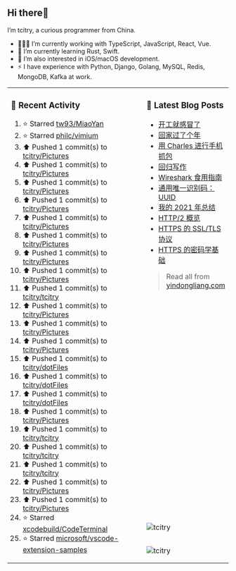 ## Hi there👋

I’m tcitry, a curious programmer from China.

- 👨🏻‍💻 I’m currently working with TypeScript, JavaScript, React, Vue.
- 🌱 I’m currently learning Rust, Swift.
- 🔭 I’m also interested in iOS/macOS development.
- ⚡ I have experience with Python, Django, Golang, MySQL, Redis, MongoDB, Kafka at work.

<table width="960px">
<tr>
<td valign="top" rowspan="3" width="450px">

### 🚀 Recent Activity

<!--RECENT_ACTIVITY:start-->
1. ⭐ Starred [tw93/MiaoYan](https://github.com/tw93/MiaoYan)
2. ⭐ Starred [philc/vimium](https://github.com/philc/vimium)
3. ⬆️ Pushed 1 commit(s) to [tcitry/Pictures](https://github.com/tcitry/Pictures)
4. ⬆️ Pushed 1 commit(s) to [tcitry/Pictures](https://github.com/tcitry/Pictures)
5. ⬆️ Pushed 1 commit(s) to [tcitry/Pictures](https://github.com/tcitry/Pictures)
6. ⬆️ Pushed 1 commit(s) to [tcitry/Pictures](https://github.com/tcitry/Pictures)
7. ⬆️ Pushed 1 commit(s) to [tcitry/Pictures](https://github.com/tcitry/Pictures)
8. ⬆️ Pushed 1 commit(s) to [tcitry/Pictures](https://github.com/tcitry/Pictures)
9. ⬆️ Pushed 1 commit(s) to [tcitry/Pictures](https://github.com/tcitry/Pictures)
10. ⬆️ Pushed 1 commit(s) to [tcitry/Pictures](https://github.com/tcitry/Pictures)
11. ⬆️ Pushed 1 commit(s) to [tcitry/tcitry](https://github.com/tcitry/tcitry)
12. ⬆️ Pushed 1 commit(s) to [tcitry/Pictures](https://github.com/tcitry/Pictures)
13. ⬆️ Pushed 1 commit(s) to [tcitry/Pictures](https://github.com/tcitry/Pictures)
14. ⬆️ Pushed 1 commit(s) to [tcitry/Pictures](https://github.com/tcitry/Pictures)
15. ⬆️ Pushed 1 commit(s) to [tcitry/dotFiles](https://github.com/tcitry/dotFiles)
16. ⬆️ Pushed 1 commit(s) to [tcitry/dotFiles](https://github.com/tcitry/dotFiles)
17. ⬆️ Pushed 1 commit(s) to [tcitry/dotFiles](https://github.com/tcitry/dotFiles)
18. ⬆️ Pushed 1 commit(s) to [tcitry/Pictures](https://github.com/tcitry/Pictures)
19. ⬆️ Pushed 1 commit(s) to [tcitry/tcitry](https://github.com/tcitry/tcitry)
20. ⬆️ Pushed 1 commit(s) to [tcitry/tcitry](https://github.com/tcitry/tcitry)
21. ⬆️ Pushed 1 commit(s) to [tcitry/tcitry](https://github.com/tcitry/tcitry)
22. ⬆️ Pushed 1 commit(s) to [tcitry/Pictures](https://github.com/tcitry/Pictures)
23. ⬆️ Pushed 1 commit(s) to [tcitry/Pictures](https://github.com/tcitry/Pictures)
24. ⭐ Starred [xcodebuild/CodeTerminal](https://github.com/xcodebuild/CodeTerminal)
25. ⭐ Starred [microsoft/vscode-extension-samples](https://github.com/microsoft/vscode-extension-samples)
<!--RECENT_ACTIVITY:end-->

</td>
<td valign="top">

### 📝 Latest Blog Posts

<!-- BLOG-POST-LIST:START -->
- [开工就感冒了](https://yindongliang.com/posts/catch-a-cold-when-start-work/)
- [回家过了个年](https://yindongliang.com/posts/this-year-go-home/)
- [用 Charles 进行手机抓包](https://yindongliang.com/posts/use-charles-capture-package-on-mobile/)
- [回归写作](https://yindongliang.com/posts/back-to-writing/)
- [Wireshark 食用指南](https://yindongliang.com/posts/wireshark-usage/)
- [通用唯一识别码：UUID](https://yindongliang.com/posts/intro-uuid/)
- [我的 2021 年总结](https://yindongliang.com/posts/review-2021/)
- [HTTP/2 概览](https://yindongliang.com/posts/http2-101/)
- [HTTPS 的 SSL/TLS 协议](https://yindongliang.com/posts/https-ssl-tls-protocol/)
- [HTTPS 的密码学基础](https://yindongliang.com/posts/https-algorithems/)
<!-- BLOG-POST-LIST:END -->

> Read all from [yindongliang.com](https://yindongliang.com)

</td>
</tr>
<tr><td><img align="center" src="https://github-readme-stats.vercel.app/api?username=tcitry&show_icons=true&locale=en" alt="tcitry" /></td></tr>
<tr><td><img align="center" src="https://github-readme-streak-stats.herokuapp.com/?user=tcitry&" alt="tcitry" /></td></tr>

</table>
